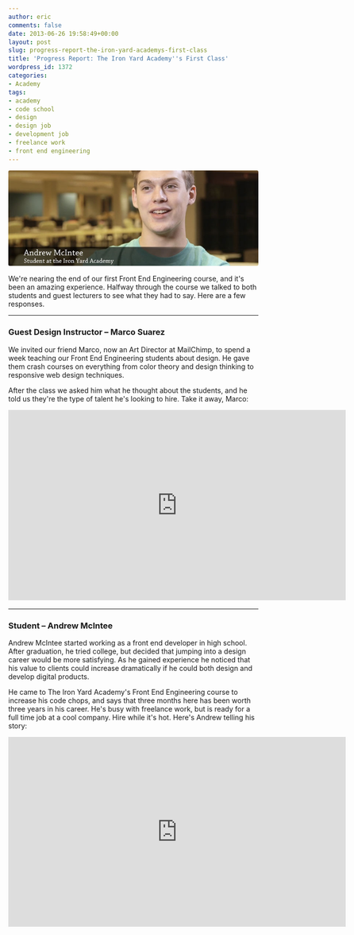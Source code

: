 ```yaml
---
author: eric
comments: false
date: 2013-06-26 19:58:49+00:00
layout: post
slug: progress-report-the-iron-yard-academys-first-class
title: 'Progress Report: The Iron Yard Academy''s First Class'
wordpress_id: 1372
categories:
- Academy
tags:
- academy
- code school
- design
- design job
- development job
- freelance work
- front end engineering
---
```


<img src="/images/blog/2013/06/featured-image-andrew-mcintee.jpg" style="border-radius: 3px">

We're nearing the end of our first Front End Engineering course, and it's been an amazing experience. Halfway through the course we talked to both students and guest lecturers to see what they had to say. Here are a few responses. 

<!-- more -->

* * *

### Guest Design Instructor – Marco Suarez

We invited our friend Marco, now an Art Director at MailChimp, to spend a week teaching our Front End Engineering students about design. He gave them crash courses on everything from color theory and design thinking to responsive web design techniques. 

After the class we asked him what he thought about the students, and he told us they're the type of talent he's looking to hire. Take it away, Marco: 

<iframe src="http://player.vimeo.com/video/69189571?title=0&amp;byline=0&amp;portrait=0&amp;color=39474e" width="680" height="383" frameborder="0" webkitAllowFullScreen mozallowfullscreen allowFullScreen></iframe>

* * *

### Student – Andrew McIntee

Andrew McIntee started working as a front end developer in high school. After graduation, he tried college, but decided that jumping into a design career would be more satisfying. As he gained experience he noticed that his value to clients could increase dramatically if he could both design and develop digital products. 

He came to The Iron Yard Academy's Front End Engineering course to increase his code chops, and says that three months here has been worth three years in his career. He's busy with freelance work, but is ready for a full time job at a cool company. Hire while it's hot. Here's Andrew telling his story: 

<iframe src="http://player.vimeo.com/video/69189570?title=0&amp;byline=0&amp;portrait=0&amp;color=39474e" width="680" height="382" frameborder="0" webkitAllowFullScreen mozallowfullscreen allowFullScreen></iframe>